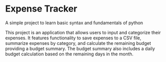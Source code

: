 # Expense Tracker

A simple project to learn basic syntax and fundamentals of python

This project is an application that allows users to input and categorize their expenses. It features functionality to save expenses to a CSV file, summarize expenses by category, and calculate the remaining budget providing a budget summary. The budget summary also includes a daily budget calculation based on the remaining days in the month.

